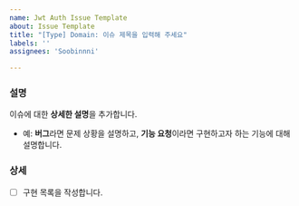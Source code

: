 ```yaml
---
name: Jwt Auth Issue Template
about: Issue Template
title: "[Type] Domain: 이슈 제목을 입력해 주세요"
labels: ''
assignees: 'Soobinnni'

---
```


### 설명

이슈에 대한 **상세한 설명**을 추가합니다.

- 예: **버그**라면 문제 상황을 설명하고, **기능 요청**이라면 구현하고자 하는 기능에 대해 설명합니다.

### 상세

- [ ] 구현 목록을 작성합니다.